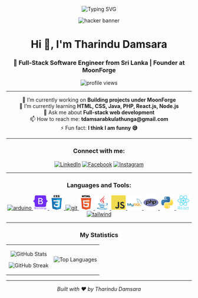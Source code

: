 <p align="center">
  <img src="https://readme-typing-svg.herokuapp.com?font=Fira+Code&weight=600&size=25&pause=1000&color=00FF00&center=true&vCenter=true&width=500&lines=Hi+%F0%9F%91%8B%2C+I'm+Tharindu+Damsara;Full-Stack+Engineer+%7C+MoonForge;Always+learning+%F0%9F%92%AA" alt="Typing SVG" />
</p>

<p align="center">
  <img src="https://media.tenor.com/q4L3wKD-P7YAAAAj/hydra-we-bhack.gif" alt="hacker banner"/>
</p>

<h1 align="center">Hi 👋, I'm Tharindu Damsara</h1>
<h3 align="center">🚀 Full-Stack Software Engineer from Sri Lanka | Founder at MoonForge</h3>

<p align="center"> 
  <img src="https://komarev.com/ghpvc/?username=tharindudamsara&label=Profile%20views&color=0e75b6&style=flat" alt="profile views" />
</p>

---

<p align="center">
  🔭 I’m currently working on <b>Building projects under MoonForge</b><br/>
  🌱 I’m currently learning <b>HTML, CSS, Java, PHP, React.js, Node.js</b><br/>
  💬 Ask me about <b>Full-stack web development</b><br/>
  📫 How to reach me: <b>tdamsarabkulathunga@gmail.com</b><br/>
  ⚡ Fun fact: <b>I think I am funny 😅</b>
</p>

---

<h3 align="center">Connect with me:</h3>
<p align="center">
  <a href="https://linkedin.com/in/damsarakulathunga" target="blank"><img align="center" src="https://raw.githubusercontent.com/rahuldkjain/github-profile-readme-generator/master/src/images/icons/Social/linked-in-alt.svg" alt="LinkedIn" height="30" width="40" /></a>
  <a href="https://fb.com/damsarakulathunga" target="blank"><img align="center" src="https://raw.githubusercontent.com/rahuldkjain/github-profile-readme-generator/master/src/images/icons/Social/facebook.svg" alt="Facebook" height="30" width="40" /></a>
  <a href="https://instagram.com/damsarakulathunga" target="blank"><img align="center" src="https://raw.githubusercontent.com/rahuldkjain/github-profile-readme-generator/master/src/images/icons/Social/instagram.svg" alt="Instagram" height="30" width="40" /></a>
</p>

---

<h3 align="center">Languages and Tools:</h3>
<p align="center">
  <a href="https://www.arduino.cc/" target="_blank" rel="noreferrer"> <img src="https://cdn.worldvectorlogo.com/logos/arduino-1.svg" alt="arduino" width="40" height="40"/> </a>
  <a href="https://getbootstrap.com" target="_blank" rel="noreferrer"> <img src="https://raw.githubusercontent.com/devicons/devicon/master/icons/bootstrap/bootstrap-plain-wordmark.svg" alt="bootstrap" width="40" height="40"/> </a>
  <a href="https://www.w3schools.com/css/" target="_blank" rel="noreferrer"> <img src="https://raw.githubusercontent.com/devicons/devicon/master/icons/css3/css3-original-wordmark.svg" alt="css3" width="40" height="40"/> </a>
  <a href="https://git-scm.com/" target="_blank" rel="noreferrer"> <img src="https://www.vectorlogo.zone/logos/git-scm/git-scm-icon.svg" alt="git" width="40" height="40"/> </a>
  <a href="https://www.w3.org/html/" target="_blank" rel="noreferrer"> <img src="https://raw.githubusercontent.com/devicons/devicon/master/icons/html5/html5-original-wordmark.svg" alt="html5" width="40" height="40"/> </a>
  <a href="https://www.java.com" target="_blank" rel="noreferrer"> <img src="https://raw.githubusercontent.com/devicons/devicon/master/icons/java/java-original.svg" alt="java" width="40" height="40"/> </a>
  <a href="https://developer.mozilla.org/en-US/docs/Web/JavaScript" target="_blank" rel="noreferrer"> <img src="https://raw.githubusercontent.com/devicons/devicon/master/icons/javascript/javascript-original.svg" alt="javascript" width="40" height="40"/> </a>
  <a href="https://www.mysql.com/" target="_blank" rel="noreferrer"> <img src="https://raw.githubusercontent.com/devicons/devicon/master/icons/mysql/mysql-original-wordmark.svg" alt="mysql" width="40" height="40"/> </a>
  <a href="https://www.php.net" target="_blank" rel="noreferrer"> <img src="https://raw.githubusercontent.com/devicons/devicon/master/icons/php/php-original.svg" alt="php" width="40" height="40"/> </a>
  <a href="https://www.python.org" target="_blank" rel="noreferrer"> <img src="https://raw.githubusercontent.com/devicons/devicon/master/icons/python/python-original.svg" alt="python" width="40" height="40"/> </a>
  <a href="https://reactjs.org/" target="_blank" rel="noreferrer"> <img src="https://raw.githubusercontent.com/devicons/devicon/master/icons/react/react-original-wordmark.svg" alt="react" width="40" height="40"/> </a>
  <a href="https://tailwindcss.com/" target="_blank" rel="noreferrer"> <img src="https://www.vectorlogo.zone/logos/tailwindcss/tailwindcss-icon.svg" alt="tailwind" width="40" height="40"/> </a>
</p>

---

<h3 align="center">My Statistics</h3>

<table align="center">
<tr>
<td>
  
  <p align="center">
    <!-- GitHub Stats -->
    <img src="https://github-readme-stats.vercel.app/api?username=tharindudamsara&show_icons=true&theme=tokyonight" alt="GitHub Stats" width="400"/>
  </p>

  <p align="center">
    <!-- GitHub Streak -->
    <img src="https://streak-stats.demolab.com/?user=tharindudamsara&theme=tokyonight" alt="GitHub Streak" width="400"/>
  </p>

</td>
<td>
  
  <p align="center">
    <!-- Top Languages -->
    <img src="https://github-readme-stats.vercel.app/api/top-langs?username=tharindudamsara&layout=compact&theme=tokyonight" alt="Top Languages" width="300"/>
  </p>
  
</td>
</tr>
</table>

---

<p align="center"><i>Built with ❤️ by Tharindu Damsara</i></p>
